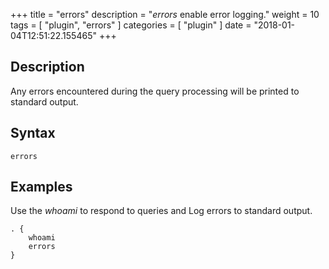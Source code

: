 +++
title = "errors"
description = "*errors* enable error logging."
weight = 10
tags = [ "plugin", "errors" ]
categories = [ "plugin" ]
date = "2018-01-04T12:51:22.155465"
+++

## Description

Any errors encountered during the query processing will be printed to standard output.

## Syntax

~~~
errors
~~~

## Examples

Use the *whoami* to respond to queries and Log errors to standard output.

~~~ corefile
. {
    whoami
    errors
}
~~~
